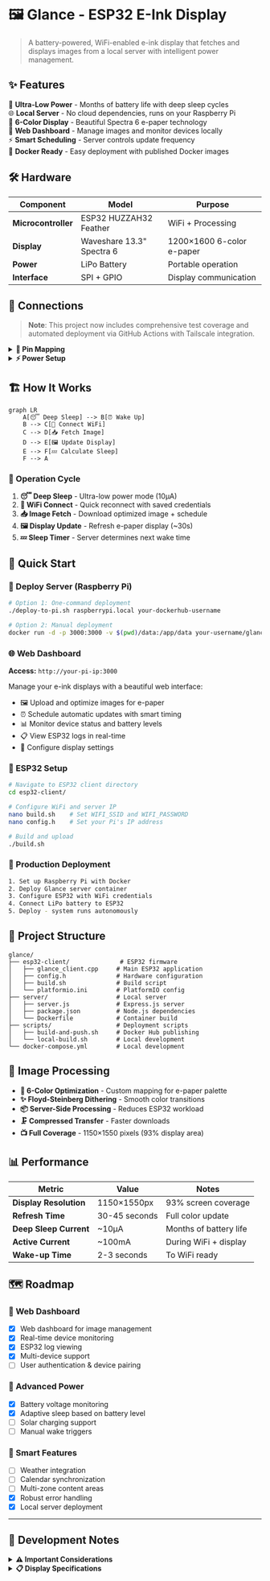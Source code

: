 # 🖼️ Glance - ESP32 E-Ink Display

> A battery-powered, WiFi-enabled e-ink display that fetches and displays images from a local server with intelligent power management.

## ✨ Features

🔋 **Ultra-Low Power** - Months of battery life with deep sleep cycles  
🌐 **Local Server** - No cloud dependencies, runs on your Raspberry Pi  
🎨 **6-Color Display** - Beautiful Spectra 6 e-paper technology  
📱 **Web Dashboard** - Manage images and monitor devices locally  
⚡ **Smart Scheduling** - Server controls update frequency  
🐳 **Docker Ready** - Easy deployment with published Docker images

## 🛠️ Hardware

| Component           | Model                     | Purpose                   |
| ------------------- | ------------------------- | ------------------------- |
| **Microcontroller** | ESP32 HUZZAH32 Feather    | WiFi + Processing         |
| **Display**         | Waveshare 13.3" Spectra 6 | 1200×1600 6-color e-paper |
| **Power**           | LiPo Battery              | Portable operation        |
| **Interface**       | SPI + GPIO                | Display communication     |

## 🔌 Connections

> **Note**: This project now includes comprehensive test coverage and automated deployment via GitHub Actions with Tailscale integration.

<details>
<summary><strong>📍 Pin Mapping</strong></summary>

| ESP32 Pin | HAT+ Pin | Cable Color | Function           |
| --------- | -------- | ----------- | ------------------ |
| 21        | PWR      | 🔘 GRAY     | Power Control      |
| 15        | BUSY     | 🟤 BROWN    | Busy Signal        |
| 4         | RST      | 🟣 PURPLE   | Reset              |
| 17        | DC       | ⚪ WHITE    | Data/Command       |
| 16        | CS_S     | 🟢 GREEN    | Chip Select Slave  |
| 5         | CS_M     | 🟠 ORANGE   | Chip Select Master |
| SCK (18)  | CLK      | 🟡 YELLOW   | SPI Clock          |
| MOSI (23) | DIN      | 🔵 BLUE     | SPI Data In        |
| GND       | GND      | ⚫ BLACK    | Ground             |
| 3V        | VCC      | 🔴 RED      | Power Supply       |

</details>

<details>
<summary><strong>⚡ Power Setup</strong></summary>

**🔧 Development Mode**

```
HAT+ VCC → ESP32 3V pin
Power via USB cable
```

**🔋 Production Mode**

```
LiPo battery → ESP32 BAT pin
HAT+ VCC → ESP32 3V pin
```

</details>

## 🏗️ How It Works

```mermaid
graph LR
    A[😴 Deep Sleep] --> B[⏰ Wake Up]
    B --> C[📶 Connect WiFi]
    C --> D[📥 Fetch Image]
    D --> E[🖼️ Update Display]
    E --> F[💤 Calculate Sleep]
    F --> A
```

### 🔄 Operation Cycle

1. **😴 Deep Sleep** - Ultra-low power mode (10μA)
2. **📶 WiFi Connect** - Quick reconnect with saved credentials
3. **📥 Image Fetch** - Download optimized image + schedule
4. **🖼️ Display Update** - Refresh e-paper display (~30s)
5. **💤 Sleep Timer** - Server determines next wake time

## 🚀 Quick Start

### 🥧 Deploy Server (Raspberry Pi)

```bash
# Option 1: One-command deployment
./deploy-to-pi.sh raspberrypi.local your-dockerhub-username

# Option 2: Manual deployment
docker run -d -p 3000:3000 -v $(pwd)/data:/app/data your-username/glance-server:latest
```

### 🌐 Web Dashboard
**Access:** `http://your-pi-ip:3000`

Manage your e-ink displays with a beautiful web interface:
- 🖼️ Upload and optimize images for e-paper
- ⏰ Schedule automatic updates with smart timing
- 📊 Monitor device status and battery levels
- 📋 View ESP32 logs in real-time
- 🔧 Configure display settings

### 🔧 ESP32 Setup

```bash
# Navigate to ESP32 client directory
cd esp32-client/

# Configure WiFi and server IP
nano build.sh    # Set WIFI_SSID and WIFI_PASSWORD
nano config.h    # Set your Pi's IP address

# Build and upload
./build.sh
```

### 🔋 Production Deployment

```bash
1. Set up Raspberry Pi with Docker
2. Deploy Glance server container
3. Configure ESP32 with WiFi credentials
4. Connect LiPo battery to ESP32
5. Deploy - system runs autonomously
```

## 📁 Project Structure

```
glance/
├── esp32-client/              # ESP32 firmware
│   ├── glance_client.cpp     # Main ESP32 application
│   ├── config.h              # Hardware configuration
│   ├── build.sh              # Build script
│   └── platformio.ini        # PlatformIO config
├── server/                   # Local server
│   ├── server.js             # Express.js server
│   ├── package.json          # Node.js dependencies
│   └── Dockerfile            # Container build
├── scripts/                  # Deployment scripts
│   ├── build-and-push.sh     # Docker Hub publishing
│   └── local-build.sh        # Local development
└── docker-compose.yml        # Local development
```

## 🎨 Image Processing

- **🌈 6-Color Optimization** - Custom mapping for e-paper palette
- **✨ Floyd-Steinberg Dithering** - Smooth color transitions
- **📦 Server-Side Processing** - Reduces ESP32 workload
- **🗜️ Compressed Transfer** - Faster downloads
- **📺 Full Coverage** - 1150×1550 pixels (93% display area)

## 📊 Performance

| Metric                 | Value         | Notes                  |
| ---------------------- | ------------- | ---------------------- |
| **Display Resolution** | 1150×1550px   | 93% screen coverage    |
| **Refresh Time**       | 30-45 seconds | Full color update      |
| **Deep Sleep Current** | ~10μA         | Months of battery life |
| **Active Current**     | ~100mA        | During WiFi + display  |
| **Wake-up Time**       | 2-3 seconds   | To WiFi ready          |

## 🗺️ Roadmap

### 📱 Web Dashboard

- [x] Web dashboard for image management
- [x] Real-time device monitoring
- [x] ESP32 log viewing
- [x] Multi-device support
- [ ] User authentication & device pairing

### 🔋 Advanced Power

- [x] Battery voltage monitoring
- [x] Adaptive sleep based on battery level
- [ ] Solar charging support
- [ ] Manual wake triggers

### 🌟 Smart Features

- [ ] Weather integration
- [ ] Calendar synchronization
- [ ] Multi-zone content areas
- [x] Robust error handling
- [x] Local server deployment

---

## 📝 Development Notes

<details>
<summary><strong>⚠️ Important Considerations</strong></summary>

- E-ink displays require specific refresh sequences
- Partial updates limited compared to monochrome displays
- SPI uses dual-IC control for large display
- Power management critical for battery operation
- Floyd-Steinberg dithering provides professional quality

</details>

<details>
<summary><strong>📋 Display Specifications</strong></summary>

| Spec           | Value                     |
| -------------- | ------------------------- |
| **Resolution** | 1200×1600 pixels          |
| **Size**       | 13.3" diagonal            |
| **Technology** | Spectra 6 color e-paper   |
| **Interface**  | SPI with dual chip select |
| **Power**      | 3.3V operation            |

</details>
